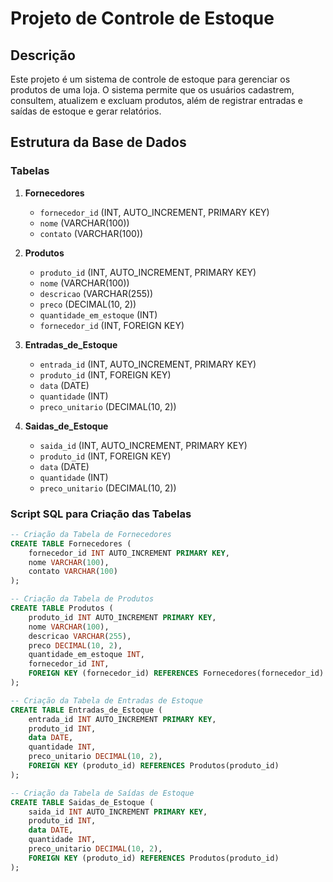 # Projeto de Controle de Estoque

## Descrição

Este projeto é um sistema de controle de estoque para gerenciar os produtos de uma loja. O sistema permite que os usuários cadastrem, consultem, atualizem e excluam produtos, além de registrar entradas e saídas de estoque e gerar relatórios.

## Estrutura da Base de Dados

### Tabelas

1. **Fornecedores**
    - `fornecedor_id` (INT, AUTO_INCREMENT, PRIMARY KEY)
    - `nome` (VARCHAR(100))
    - `contato` (VARCHAR(100))

2. **Produtos**
    - `produto_id` (INT, AUTO_INCREMENT, PRIMARY KEY)
    - `nome` (VARCHAR(100))
    - `descricao` (VARCHAR(255))
    - `preco` (DECIMAL(10, 2))
    - `quantidade_em_estoque` (INT)
    - `fornecedor_id` (INT, FOREIGN KEY)

3. **Entradas_de_Estoque**
    - `entrada_id` (INT, AUTO_INCREMENT, PRIMARY KEY)
    - `produto_id` (INT, FOREIGN KEY)
    - `data` (DATE)
    - `quantidade` (INT)
    - `preco_unitario` (DECIMAL(10, 2))

4. **Saidas_de_Estoque**
    - `saida_id` (INT, AUTO_INCREMENT, PRIMARY KEY)
    - `produto_id` (INT, FOREIGN KEY)
    - `data` (DATE)
    - `quantidade` (INT)
    - `preco_unitario` (DECIMAL(10, 2))

### Script SQL para Criação das Tabelas

```sql
-- Criação da Tabela de Fornecedores
CREATE TABLE Fornecedores (
    fornecedor_id INT AUTO_INCREMENT PRIMARY KEY,
    nome VARCHAR(100),
    contato VARCHAR(100)
);

-- Criação da Tabela de Produtos
CREATE TABLE Produtos (
    produto_id INT AUTO_INCREMENT PRIMARY KEY,
    nome VARCHAR(100),
    descricao VARCHAR(255),
    preco DECIMAL(10, 2),
    quantidade_em_estoque INT,
    fornecedor_id INT,
    FOREIGN KEY (fornecedor_id) REFERENCES Fornecedores(fornecedor_id)
);

-- Criação da Tabela de Entradas de Estoque
CREATE TABLE Entradas_de_Estoque (
    entrada_id INT AUTO_INCREMENT PRIMARY KEY,
    produto_id INT,
    data DATE,
    quantidade INT,
    preco_unitario DECIMAL(10, 2),
    FOREIGN KEY (produto_id) REFERENCES Produtos(produto_id)
);

-- Criação da Tabela de Saídas de Estoque
CREATE TABLE Saidas_de_Estoque (
    saida_id INT AUTO_INCREMENT PRIMARY KEY,
    produto_id INT,
    data DATE,
    quantidade INT,
    preco_unitario DECIMAL(10, 2),
    FOREIGN KEY (produto_id) REFERENCES Produtos(produto_id)
);

